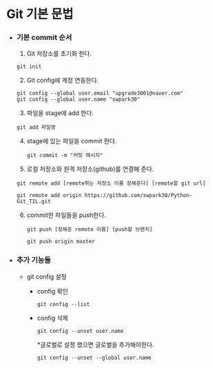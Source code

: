 # Git 기본 문법



- ### 기본 commit 순서

  1.  Git 저장소를 초기화 한다.

     `git init`

  2.  Git config에 계정 연동한다.

     ```
     git config --global user.email "upgrade3001@naver.com"
     git config --global user.name "swpark30"
     ```

  3.  파일을 stage에  add 한다.

     `git add 파일명`

  4. stage에 있는 파일을 commit 한다.

     `git commit -m "커밋 메시지"`

  5.  로컬 저장소와 원격 저장소(github)를 연결해 준다.

     ````
     git remote add [remote하는 저장소 이름 정해준다] [remote할 git url]
     
     git remote add origin https://github.com/swpark30/Python-Git_TIL.git
     ````

  6. commit한 파일들을 push한다.

     ```
     git push [정해준 remote 이름] [push할 브랜치] 
     
     git push origin master
     ```



- ### 추가 기능들

  - git config 설정

    - config 확인

      `git config --list`

    - config 삭제

      `git config --unset user.name`

      *글로벌로 설정 했으면 글로벌을 추가해야한다.

      `git config --unset --global user.name`





